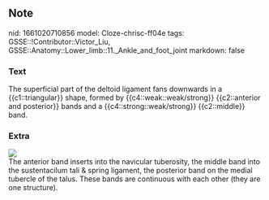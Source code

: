 ## Note
nid: 1661020710856
model: Cloze-chrisc-ff04e
tags: GSSE::!Contributor::Victor_Liu, GSSE::Anatomy::Lower_limb::11._Ankle_and_foot_joint
markdown: false

### Text
The superficial part of the deltoid ligament fans downwards in a {{c1::triangular}} shape, formed by {{c4::weak::weak/strong}} {{c2::anterior and posterior}} bands and a {{c4::strong::weak/strong}} {{c2::middle}} band.

### Extra
<img src="9-Figure13-1.png">
<div>
  The anterior band inserts into the navicular tuberosity, the
  middle band into the sustentacilum tali & spring ligament, the
  posterior band on the medial tubercle of the talus. These bands
  are continuous with each other (they are one structure).
</div>
